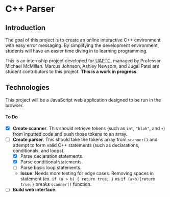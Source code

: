 # C++ Parser

## Introduction

The goal of this project is to create an online interactive C++ environment with easy error messaging. By simplifying the development environment, students will have an easier time diving in to learning programming.

This is an internship project developed for [UAPTC](https://uaptc.edu), managed by Professor Michael McMillan. Marcus Johnson, Ashley Newsom, and Jugal Patel are student contributors to this project. **This is a work in progress**.

## Technologies

This project will be a JavaScript web application designed to be run in the browser.

#### To Do

- [x] **Create scanner**. This should retrieve tokens (such as `int`, `"blah"`, and `+`) from inputted code and push those tokens to an array.
- [ ] **Create parser**. This should take the tokens array from `scanner()` and attempt to form valid C++ statements (such as declarations, conditionals, and loops).
  - [x] Parse declaration statements.
  - [x] Parse conditional statements.
  - [ ] Parse basic loop statements.
  - **Issue**: Needs more testing for edge cases. Removing spaces in statement (ex. `if (a > b) { return true; }` vs `if (a>b){return true;}` breaks `scanner()` function.
- [ ] **Build web interface**. 
